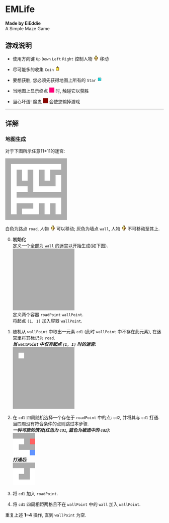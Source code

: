 # EMLife

**Made by EiEddie**  
A Simple Maze Game  

## 游戏说明

- 使用方向键 `Up` `Down` `Left` `Right` 控制人物
  ![Fge](Bin/Img/fge.png)
  移动  

- 尽可能多的收集 `Coin`
  ![Coin](Bin/Img/coin.png)  

- 要想获胜, 您必须先获得地图上所有的 `Star`
  ![Star](Bin/Img/star.png)  

- 当地图上显示终点
  ![End](Bin/Img/end.png)
  时, 触碰它以获胜  

- 当心坏蛋! 魔鬼
  ![Demon](Bin/Img/demon.png)
  会使您输掉游戏  

_________

## 详解

### 地图生成

对于下图所示任意11*11的迷宫:  

![Maze](Legend/maze.png)

白色为路点 `road`, 人物
![Fge](Bin/Img/fge.png)
可以移动; 灰色为墙点 `wall`, 人物
![Fge](Bin/Img/fge.png)
不可移动至其上.  

0. **初始化**  
   定义一个全部为 `wall` 的迷宫以开始生成(如下图).  
   ![maze-begin](Legend/maze-begin.png)  
   定义两个容器 `roadPoint` `wallPoint`.  
   将起点 `(1, 1)` 加入容器 `wallPoint`.  


1. 随机从 `wallPoint` 中取出一元素 `cd1` (此时 `wallPoint` 中不存在此元素), 在迷宫里将其标记为 `road`.  
   ***当 `wallPoint` 中仅有起点 `(1, 1)` 时的迷宫:***  
   ![maze](Legend/maze-1.png)  


2. 在 `cd1` 四周随机选择一个存在于 `roadPoint` 中的点: `cd2`, 并将其与 `cd1` 打通.  
   当四周没有符合条件的点则跳过本步骤.  
   ***一种可能的情况(红色为 `cd1`, 蓝色为被选中的 `cd2`):***  
   ![maze-before](Legend/maze-2-1.png)  
   ***打通后:***  
   ![maze-after](Legend/maze-2-2.png)  


3. 将 `cd1` 加入 `roadPoint`.  


4. 将 `cd1` 四周相距两格且不在 `wallPoint` 中的 `wall` 加入 `wallPoint`.  


重复上述 **1~4** 操作, 直到 `wallPoint` 为空.  